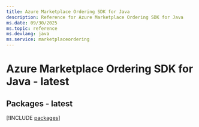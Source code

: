 ```yaml
---
title: Azure Marketplace Ordering SDK for Java
description: Reference for Azure Marketplace Ordering SDK for Java
ms.date: 09/30/2025
ms.topic: reference
ms.devlang: java
ms.service: marketplaceordering
---
```

# Azure Marketplace Ordering SDK for Java - latest
## Packages - latest
[!INCLUDE [packages](marketplace-ordering-index.md)]